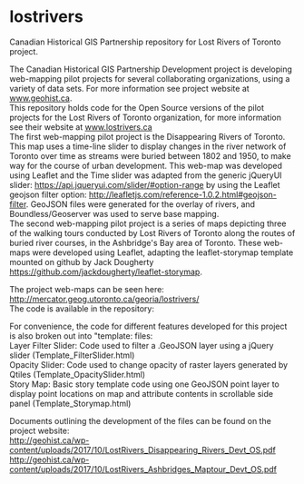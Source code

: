 # lostrivers
Canadian Historical GIS Partnership repository for Lost Rivers of Toronto project.

The Canadian Historical GIS Partnership Development project is developing web-mapping pilot projects for several collaborating organizations, using a variety of data sets. For more information see project website at www.geohist.ca. <br>
This repository holds code for the Open Source versions of the pilot projects for the Lost Rivers of Toronto organization, for more information see their website at www.lostrivers.ca <br>
The first web-mapping pilot project is the Disappearing Rivers of Toronto. This map uses a time-line slider to display changes in the river network of Toronto over time as streams were buried between 1802 and 1950, to make way for the course of urban development. This web-map was developed using Leaflet and the Time slider was adapted from the generic jQueryUI slider: https://api.jqueryui.com/slider/#option-range by using the Leaflet geojson filter option: http://leafletjs.com/reference-1.0.2.html#geojson-filter. GeoJSON files were generated for the overlay of rivers, and Boundless/Geoserver was used to serve base mapping. <br>
The second web-mapping pilot project is a series of maps depicting three of the walking tours conducted by Lost Rivers of Toronto along the routes of buried river courses, in the Ashbridge's Bay area of Toronto. These web-maps were developed using Leaflet, adapting the leaflet-storymap template mounted on github by Jack Dougherty https://github.com/jackdougherty/leaflet-storymap. <br>

The project web-maps can be seen here: http://mercator.geog.utoronto.ca/georia/lostrivers/ <br>
The code is available in the repository: 

For convenience, the code for different features developed for this project is also broken out into "template: files:<br>
Layer Filter Slider: Code used to filter a .GeoJSON layer using a jQuery slider (Template_FilterSlider.html)<br>
Opacity Slider: Code used to change opacity of raster layers generated by Qtiles (Template_OpacitySlider.html)<br>
Story Map: Basic story template code using one GeoJSON point layer to display point locations on map and attribute contents in scrollable side panel (Template_Storymap.html)<br>

Documents outlining the development of the files can be found on the project website: <br>
http://geohist.ca/wp-content/uploads/2017/10/LostRivers_Disappearing_Rivers_Devt_OS.pdf <br>
http://geohist.ca/wp-content/uploads/2017/10/LostRivers_Ashbridges_Maptour_Devt_OS.pdf <br>
